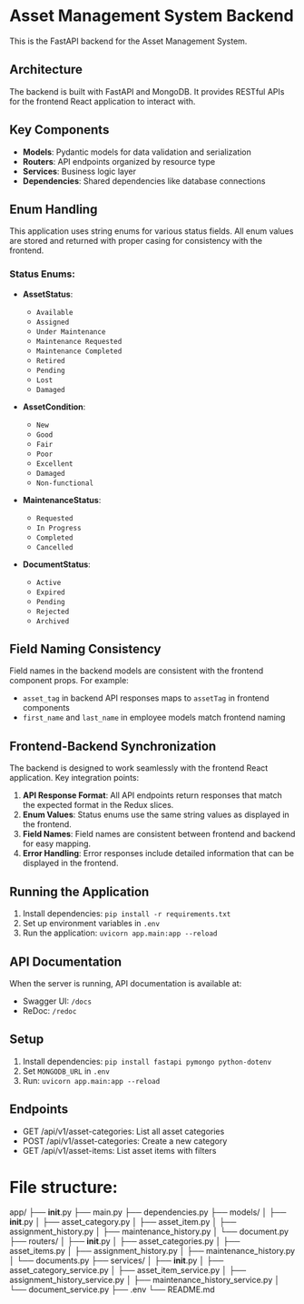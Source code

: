 # Asset Management System Backend

This is the FastAPI backend for the Asset Management System.

## Architecture

The backend is built with FastAPI and MongoDB. It provides RESTful APIs for the frontend React application to interact with.

## Key Components

- **Models**: Pydantic models for data validation and serialization
- **Routers**: API endpoints organized by resource type
- **Services**: Business logic layer
- **Dependencies**: Shared dependencies like database connections

## Enum Handling

This application uses string enums for various status fields. All enum values are stored and returned with proper casing for consistency with the frontend.

### Status Enums:

- **AssetStatus**: 
  - `Available`
  - `Assigned`  
  - `Under Maintenance`
  - `Maintenance Requested`
  - `Maintenance Completed`
  - `Retired`
  - `Pending`
  - `Lost`
  - `Damaged`

- **AssetCondition**:
  - `New`
  - `Good`
  - `Fair`
  - `Poor`
  - `Excellent`
  - `Damaged`
  - `Non-functional`

- **MaintenanceStatus**:
  - `Requested`
  - `In Progress`
  - `Completed`
  - `Cancelled`

- **DocumentStatus**:
  - `Active`
  - `Expired`
  - `Pending`
  - `Rejected`
  - `Archived`

## Field Naming Consistency

Field names in the backend models are consistent with the frontend component props. For example:

- `asset_tag` in backend API responses maps to `assetTag` in frontend components
- `first_name` and `last_name` in employee models match frontend naming

## Frontend-Backend Synchronization

The backend is designed to work seamlessly with the frontend React application. Key integration points:

1. **API Response Format**: All API endpoints return responses that match the expected format in the Redux slices.
2. **Enum Values**: Status enums use the same string values as displayed in the frontend.
3. **Field Names**: Field names are consistent between frontend and backend for easy mapping.
4. **Error Handling**: Error responses include detailed information that can be displayed in the frontend.

## Running the Application

1. Install dependencies: `pip install -r requirements.txt`
2. Set up environment variables in `.env`
3. Run the application: `uvicorn app.main:app --reload`

## API Documentation

When the server is running, API documentation is available at:
- Swagger UI: `/docs`
- ReDoc: `/redoc`

## Setup
1. Install dependencies: `pip install fastapi pymongo python-dotenv`
2. Set `MONGODB_URL` in `.env`
3. Run: `uvicorn app.main:app --reload`

## Endpoints
- GET /api/v1/asset-categories: List all asset categories
- POST /api/v1/asset-categories: Create a new category
- GET /api/v1/asset-items: List asset items with filters

# File structure:

app/
├── __init__.py
├── main.py
├── dependencies.py
├── models/
│   ├── __init__.py
│   ├── asset_category.py
│   ├── asset_item.py
│   ├── assignment_history.py
│   ├── maintenance_history.py
│   └── document.py
├── routers/
│   ├── __init__.py
│   ├── asset_categories.py
│   ├── asset_items.py
│   ├── assignment_history.py
│   ├── maintenance_history.py
│   └── documents.py
├── services/
│   ├── __init__.py
│   ├── asset_category_service.py
│   ├── asset_item_service.py
│   ├── assignment_history_service.py
│   ├── maintenance_history_service.py
│   └── document_service.py
├── .env
└── README.md 